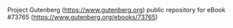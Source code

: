 Project Gutenberg (https://www.gutenberg.org) public repository for eBook #73765 (https://www.gutenberg.org/ebooks/73765)

